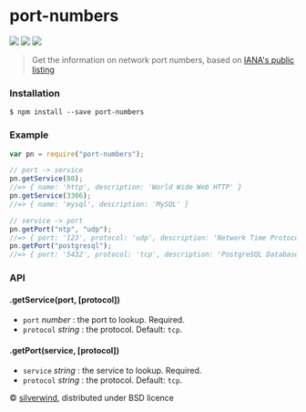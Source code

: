 # port-numbers
[![](https://img.shields.io/npm/v/port-numbers.svg?style=flat)](https://www.npmjs.org/package/port-numbers) [![](https://img.shields.io/npm/dm/port-numbers.svg)](https://www.npmjs.org/package/port-numbers) [![](https://api.travis-ci.org/silverwind/port-numbers.svg?style=flat)](https://travis-ci.org/silverwind/port-numbers)
> Get the information on network port numbers, based on [IANA's public listing](http://www.iana.org/assignments/service-names-port-numbers/service-names-port-numbers.xhtml)

### Installation
```
$ npm install --save port-numbers
```
### Example
```js
var pn = require("port-numbers");

// port -> service
pn.getService(80);
//=> { name: 'http', description: 'World Wide Web HTTP' }
pn.getService(3306);
//=> { name: 'mysql', description: 'MySQL' }

// service -> port
pn.getPort("ntp", "udp");
//=> { port: '123', protocol: 'udp', description: 'Network Time Protocol' }
pn.getPort("postgresql");
//=> { port: '5432', protocol: 'tcp', description: 'PostgreSQL Database' }
```

### API
#### .getService(port, [protocol])
- `port` *number* : the port to lookup. Required.
- `protocol` *string* : the protocol. Default: `tcp`.

#### .getPort(service, [protocol])
- `service` *string* : the service to lookup. Required.
- `protocol` *string* : the protocol. Default: `tcp`.

© [silverwind](https://github.com/silverwind), distributed under BSD licence
